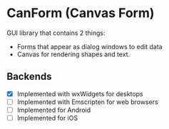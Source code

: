 # CanForm (Canvas Form)

GUI library that contains 2 things:
- Forms that appear as dialog windows to edit data
- Canvas for rendering shapes and text.

## Backends
- [x] Implemented with wxWidgets for desktops
- [ ] Implemented with Emscripten for web browsers
- [ ] Implemented for Android
- [ ] Implemented for iOS
